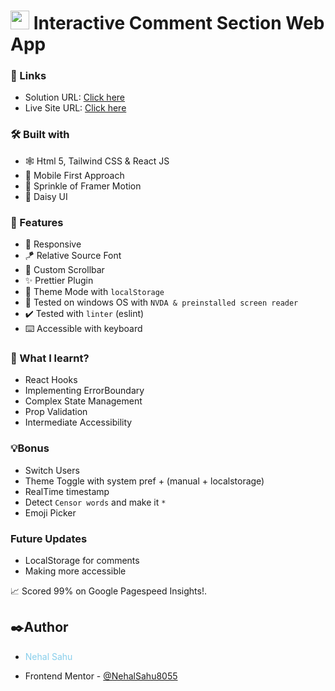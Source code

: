 # <img src="https://cdn.iconscout.com/icon/free/png-512/free-react-1-282599.png?f=avif&w=512" width="30"/> Interactive Comment Section Web App

### 🔗 Links

- Solution URL: [Click here](https://github.com/NehalSahu8055)
- Live Site URL: [Click here](https://interactive-comment-section-nehal.netlify.app/)

### 🛠️ Built with

- 🕸️ Html 5, Tailwind CSS & React JS
- 📱 Mobile First Approach
- 🎥 Sprinkle of Framer Motion
- 🤹 Daisy UI

### 🎨 Features

- 💯 Responsive
- 🪁 Relative Source Font
- 💈 Custom Scrollbar
- ✨ Prettier Plugin
- 🔁 Theme Mode with `localStorage`
- 🧏 Tested on windows OS with `NVDA & preinstalled screen reader`
- ✔️ Tested with `linter` (eslint)
- ⌨️ Accessible with keyboard

### 📜 What I learnt?

- React Hooks
- Implementing ErrorBoundary
- Complex State Management
- Prop Validation
- Intermediate Accessibility

### 💡Bonus

- Switch Users
- Theme Toggle with system pref + (manual + localstorage)
- RealTime timestamp
- Detect `Censor words` and make it `*`
- Emoji Picker

### Future Updates

- LocalStorage for comments
- Making more accessible

📈 Scored 99% on Google Pagespeed Insights!.

## ✒️Author

- <p style="color:skyblue">Nehal Sahu</p>
- Frontend Mentor - [@NehalSahu8055](https://www.frontendmentor.io/profile/NehalSahu8055)
